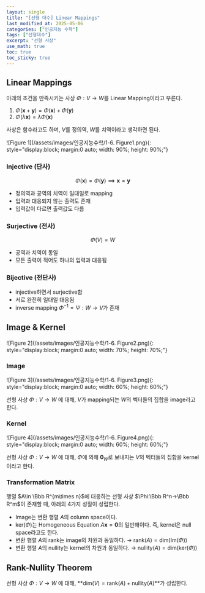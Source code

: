 ```yaml
---
layout: single
title: "[선형 대수] Linear Mappings"
last_modified_at: 2025-05-06
categories: ["인공지능 수학"]
tags: ["선형대수"]
excerpt: "선형 사상"
use_math: true
toc: true
toc_sticky: true
---
```


## Linear Mappings

아래의 조건을 만족시키는 사상 $\Phi : V → W$를 Linear Mapping이라고 부른다.

1. $\Phi(\mathbf{x}+\mathbf{y})=\Phi(\mathbf{x})+\Phi(\mathbf{y})$
2. $\Phi (\lambda \mathbf{x})=\lambda \Phi (\mathbf{x})$

사상은 함수라고도 하며, $V$를 정의역, $W$를 치역이라고 생각하면 된다.

![Figure 1](/assets/images/인공지능수학/1-6. Figure1.png){: style="display:block; margin:0 auto; width: 90%; height: 90%;"}

### Injective (단사)

$$
\Phi (\mathbf{x})=\Phi (\mathbf{y})\implies\mathbf{x}=\mathbf{y}
$$

- 정의역과 공역의 치역이 일대일로 mapping
- 입력과 대응되지 않는 출력도 존재
- 입력값이 다르면 출력값도 다름
  
### Surjective (전사)

$$
\Phi (V)=W
$$

- 공역과 치역이 동일
- 모든 출력이 적어도 하나의 입력과 대응됨
  
### Bijective (전단사)

- injective하면서 surjective함
- 서로 완전히 일대일 대응됨
- inverse mapping $\Phi^{-1}=\Psi:W\to V$가 존재

## Image & Kernel

![Figure 2](/assets/images/인공지능수학/1-6. Figure2.png){: style="display:block; margin:0 auto; width: 70%; height: 70%;"}

### Image

![Figure 3](/assets/images/인공지능수학/1-6. Figure3.png){: style="display:block; margin:0 auto; width: 60%; height: 60%;"}

선형 사상 $\Phi : V → W$ 에 대해, $V$가 mapping되는 $W$의 벡터들의 집합을 image라고 한다.

### Kernel

![Figure 4](/assets/images/인공지능수학/1-6. Figure4.png){: style="display:block; margin:0 auto; width: 60%; height: 60%;"}

선형 사상 $\Phi : V → W$ 에 대해, $\Phi$에 의해 $\mathbf{0}_W$로 보내지는 $V$의 벡터들의 집합을 kernel이라고 한다.

### Transformation Matrix

행렬 $A\in \Bbb R^{m\times n}$에 대응하는 선형 사상 $\Phi:\Bbb R^n→\Bbb R^m$이 존재할 때, 아래의 4가지 성질이 성립한다.

- Image는 변환 행렬 $A$의 column space이다.
- $\text{ker}(\Phi)$는 Homogeneous Equation $A\mathbf{x}=\mathbf{0}$의 일반해이다. 즉, kernel은 null space라고도 한다.
- 변환 행렬 $A$의 rank는 image의 차원과 동일하다. → $\text{rank}(A)=\text{dim}(\text{Im}(\Phi))$
- 변환 행렬 $A$의 nullity는 kernel의 차원과 동일하다. → $\text{nullity}(A)=\text{dim}(\text{ker}(\Phi))$

## Rank-Nullity Theorem

선형 사상 $\Phi : V → W$ 에 대해, **$\text{dim}(V)=\text{rank}(A)+\text{nullity}(A)$**가 성립한다.
